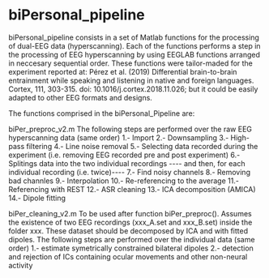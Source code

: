 # biPersonal_pipeline

biPersonal_pipeline consists in a set of Matlab functions for the processing of dual-EEG data (hyperscanning).
Each of the functions performs a step in the processing of EEG hyperscanning by using EEGLAB functions arranged in neccesary sequential order.
These functions were tailor-maded for the experiment reported at:
Pérez et al. (2019) Differential brain-to-brain entrainment while speaking and listening in native and foreign languages. Cortex, 111, 303-315.
doi: 10.1016/j.cortex.2018.11.026;
but it could be easily adapted to other EEG formats and designs.

The functions comprised in the biPersonal_Pipeline are:

biPer_preproc_v2.m
   The following steps are performed over the raw EEG hyperscanning data (same order)
   1.- Import
   2.- Downsampling
   3.- High-pass filtering
   4.- Line noise removal
   5.- Selecting data recorded during the experiment (i.e. removing EEG recorded pre and post experiment)
   6.- Splitings data into the two individual recordings
   ---- and then, for each individual recording (i.e. twice)----
   7.- Find noisy channels
   8.- Removing bad channles
   9.- Interpolation
  10.- Re-referencing to the average
  11.- Referencing with REST
  12.- ASR cleaning
  13.- ICA decomposition (AMICA)
  14.- Dipole fitting
  
biPer_cleaning_v2.m
   To be used after function biPer_preproc(). Assumes the existence of two EEG recordings (xxx_A.set and xxx_B.set) inside the folder xxx.
   These dataset should be decomposed by ICA and with fitted dipoles.
   The following steps are performed over the individual data (same order)
   1.- estimate symetrically constrained bilateral dipoles
   2.- detection and rejection of ICs containing ocular movements and other non-neural activity
